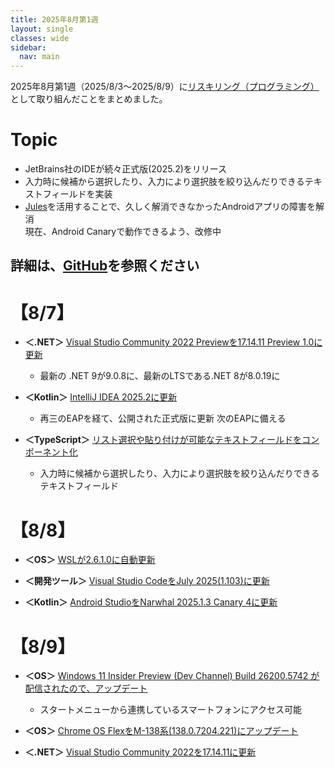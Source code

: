 ```yaml
---
title: 2025年8月第1週
layout: single
classes: wide
sidebar:
  nav: main
---
```

2025年8月第1週（2025/8/3～2025/8/9）に[リスキリング（プログラミング）](https://tatsukiyoshi.github.io/)として取り組んだことをまとめました。

# Topic
- JetBrains社のIDEが続々正式版(2025.2)をリリース
- 入力時に候補から選択したり、入力により選択肢を絞り込んだりできるテキストフィールドを実装
- [Jules](https://jules.google.com/task)を活用することで、久しく解消できなかったAndroidアプリの障害を解消 <BR />
  現在、Android Canaryで動作できるよう、改修中

詳細は、[GitHub](https://tatsukiyoshi.github.io/)を参照ください
---
# 【8/7】
- **＜.NET＞** [Visual Studio Community 2022 Previewを17.14.11 Preview 1.0に更新](https://learn.microsoft.com/en-us/visualstudio/releases/2022/release-notes-preview)
  - 最新の .NET 9が9.0.8に、最新のLTSである.NET 8が8.0.19に

- **＜Kotlin＞**  [IntelliJ IDEA 2025.2に更新](https://www.jetbrains.com/ja-jp/idea/)
  - 再三のEAPを経て、公開された正式版に更新 次のEAPに備える

- **＜TypeScript＞** [リスト選択や貼り付けが可能なテキストフィールドをコンポーネント化](https://auto-complete-input-field.vercel.app/)
  - 入力時に候補から選択したり、入力により選択肢を絞り込んだりできるテキストフィールド

# 【8/8】
- **＜OS＞** [WSLが2.6.1.0に自動更新](https://github.com/microsoft/WSL)

- **＜開発ツール＞**  [Visual Studio CodeをJuly 2025(1.103)に更新](https://code.visualstudio.com/)

- **＜Kotlin＞**  [Android StudioをNarwhal 2025.1.3 Canary 4に更新](https://developer.android.com/studio)

# 【8/9】
- **＜OS＞**  [Windows 11 Insider Preview (Dev Channel) Build 26200.5742 が配信されたので、アップデート](https://aka.ms/DevLatest)
  - スタートメニューから連携しているスマートフォンにアクセス可能

- **＜OS＞** [Chrome OS FlexをM-138系(138.0.7204.221)にアップデート](https://chromereleases.googleblog.com/search/label/ChromeOS%20Flex)

- **＜.NET＞** [Visual Studio Community 2022を17.14.11に更新](https://learn.microsoft.com/en-us/visualstudio/releases/2022/release-notes)
